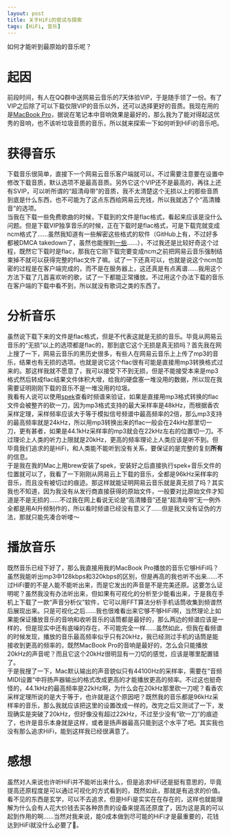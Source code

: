 ```yaml
---
layout: post
title: 关于HiFi的尝试与探索
tags: [HiFi, 音乐]
---
```


  如何才能听到最原始的音乐呢？<!--more-->    

# 起因
  前段时间，有人在QQ群中送网易云音乐的7天体验VIP，于是随手领了一份。有了VIP之后除了可以下载仅限VIP的音乐以外，还可以选择更好的音质。我现在用的是[MacBook Pro](/2023/02/03/mbp.html)，据说在笔记本中音响效果是最好的，那么我为了能对得起这优秀的音响，也不该听垃圾音质的音乐，所以就来探索一下如何听到HiFi的音乐吧。   

# 获得音乐
  下载音乐很简单，直接下一个网易云音乐客户端就可以，不过需要注意要在设置中修改下载音质，默认选项不是最高音质。另外它这个VIP还不是最高的，再往上还有SVIP，可以听所谓的“超清母带”的音质，我不太清楚这个无损以上的那些音质到底是什么东西，也不可能为了这点东西给网易云充钱，所以我就选了个“高清臻音”的选项。   
  当我在下载一些免费歌曲的时候，下载到的文件是flac格式，看起来应该是没什么问题。但是下载VIP独享音乐的时候，正在下载时是flac格式，可是下载完就变成ncm格式了……虽然我知道有一些解密这些格式的软件（GitHub上有，不过好多都被DMCA takedown了，虽然也能搜到[一些](https://github.com/rainlotus97/unlock-music)……），不过我还是比较好奇这个过程，既然它下载时是flac，那我在它刚下载完要变成ncm之前把网易云音乐强制结束掉不就可以获得完整的flac文件了嘛。试了一下还真可以，也就是说这个ncm加密的过程是在客户端完成的，而不是在服务器上，这还真是有点离谱……我用这个方法下载了几首喜欢听的歌，试了一下都能正常播放。不过用这个办法下载的音乐在客户端的下载中看不到，所以就没有歌词之类的东西了。   

# 分析音乐
  虽然说下载下来的文件是flac格式，但是不代表这就是无损的音乐。毕竟从网易云音乐的“无损”以上的选项都是flac的，那到底它这个无损是真无损吗？首先我在网上搜了一下，网易云音乐的黑历史很多，有些人在网易云音乐上上传了mp3的音乐，结果也有无损的选项。也就是说它这个flac很有可能是直接用mp3转换格式过来的。那这样我就不愿意了，我可以接受下不到无损，但是不能接受本来是mp3格式然后转成flac结果文件体积大增，给我的硬盘塞一堆没用的数据，所以现在我需要证明刚刚下载的音乐不是一堆没用的垃圾。   
  我看有人说可以使用[spek](https://github.com/alexkay/spek)查看时频谱来验证，如果是直接用mp3格式转换的flac文件会被整齐的砍一刀，因为mp3格式支持的最大采样率是48kHz，而根据香农采样定理，采样频率应该大于等于模拟信号频谱中最高频率的2倍，那么mp3支持的最高频率就是24kHz，所以用mp3转换出来的flac一般会在24kHz那里切一刀，更有甚者，如果是44.1kHz采样率的mp3就会在22kHz左右的位置切一刀。不过理论上人类的听力上限就是20kHz，更高的频率理论上人类应该是听不到。但毕竟我们追求的是HiFi，和人类能不能听到没有关系，要保证的是完整的复刻**所有**的信息。   
  于是我在我的Mac上用brew安装了spek，安装好之后直接执行spek+音乐文件的位置就可以了，我看了一下刚刚从网易云上下载的音乐，全都是96kHz采样率的音乐，而且没有被切过的痕迹。那这样就能证明网易云音乐就是真无损了吗？其实我也不知道，因为我没有从发行商直接获得的原始文件，一般要对比原始文件才知道是不是无损的……不过我在网上看说无论是“高清臻音”还是“超清母带”无一例外全都是用AI升频制作的，所以看时频谱已经没有意义了……但是我又没有证伪的方法，那就只能先凑合听喽～   

# 播放音乐
  既然音乐已经下好了，那么我直接用我的MacBook Pro播放的音乐它够HiFi吗？虽然我能听出mp3中128kbps和320kbps的区别，但是再高的我也听不出来……不过HiFi要的不是人能不能听出来，而是它发出的声音是不是完美还原。这要怎么证明呢？虽然我没有办法听出来，但如果有可视化的分析至少能看出来，于是我在手机上下载了一款“声音分析仪”软件，它可以用FFT算法分析手机话筒收集到频谱然后展现出来。只是可视化之后……我也很难看出来它够不够HiFi啊，当然理论上如果能保证播放音乐的音响和收听音乐的话筒都是最好的，那么两边的频谱应该是一样的，但是现实中还有底噪的存在，不可能完全一样……虽然如此，但我在看频谱的时候发现，播放的音乐最高频率似乎只有20kHz，我已经测过手机的话筒是能接收到更高的频率的，既然MacBook Pro的音响是最好的，怎么会只能播放20kHz的声音呢？而且它这个20kHz很明显有一刀切的感觉，应该是哪里配置错了。   
  于是我搜了一下，Mac默认输出的声音貌似只有44100Hz的采样率，需要在“音频MIDI设置”中将扬声器输出的格式改成更高的才能播放更高的频率。不过这也挺奇怪的，44.1kHz的最高频率是22kHz啊，为什么会在20kHz那里砍一刀呢？看香农采样定理所说的是大于等于，也许就是这个原因吧？既然我的音乐都是96kHz采样率的音乐，那么我就应该把这里的设置改成一样的。改完之后又测试了一下，发现确实是突破了20kHz，但好像没有超过22kHz，不过至少没有“砍一刀”的痕迹了，也许是音乐本身就是这样，或者是扬声器最高只能到这个水平了吧。其实我也没有那么追求HiFi，能到这样我已经很满意了。   

# 感想
  虽然对人来说也许听HiFi并不能听出来什么，但是追求HiFi还是挺有意思的，毕竟提高还原程度是可以通过可视化的方式看到的，既然如此，那就是有追求的价值。看不见的东西是玄学，可以不去追求，但是HiFi是实实在在存在的，这样也就能理解为什么会有人花大价钱去买各种昂贵的设备来提高还原度了，因为这是真的可以起到作用的啊……当然对我来说，能0成本做到尽可能的HiFi才是最重要的，花钱达到HiFi就没什么必要了🤣。   